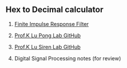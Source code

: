 ## Hex to Decimal calculator


1. [Finite Impulse Response Filter](https://www.fpga4student.com/2017/01/a-low-pass-fir-filter-in-vhdl.html)


2. [Prof.K Lu   Pong Lab GitHub](https://github.com/kevinwlu/dsd/tree/master/Nexys-A7/Lab-6)


3. [Prof.K Lu   Siren Lab GitHub](https://github.com/kevinwlu/dsd/tree/master/Nexys-A7/Lab-5)


4. Digital Signal Processing notes (for review)
